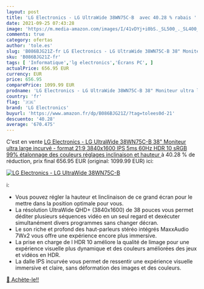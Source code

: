 ```yaml
---
layout: post
title: 'LG Electronics - LG UltraWide 38WN75C-B  avec 40.28 % rabais '
date: 2021-09-25 07:43:28
image: 'https://m.media-amazon.com/images/I/41vDYj+i0bS._SL500_._SL400_.jpg'
comments: true
category: ofertas
author: 'tole.es'
slug: 'B086BJG21Z-fr LG Electronics - LG UltraWide 38WN75C-B 38" Moniteur ultra...'
sku: 'B086BJG21Z-fr'
tags: [ 'Informatique','lg electronics','Écrans PC', ]
actualPrice: 656.95 EUR
currency: EUR
price: 656.95
comparePrice: 1099.99 EUR
prodname: 'LG Electronics - LG UltraWide 38WN75C-B 38" Moniteur ultra large incurvé - format 21:9 3840x1600  IPS 5ms 60Hz  HDR 10  sRGB 99%  étalonnage des couleurs  réglages inclinaison et hauteur '
country: 'fr'
flag: '🇫🇷'
brand: 'LG Electronics'
buyurl: 'https://www.amazon.fr/dp/B086BJG21Z/?tag=tolees0d-21'
descuento: '40.28'
average: '670.475'
---
```


C'est en vente [LG Electronics - LG UltraWide 38WN75C-B 38" Moniteur ultra large incurvé - format 21:9 3840x1600  IPS 5ms 60Hz  HDR 10  sRGB 99%  étalonnage des couleurs  réglages inclinaison et hauteur ](https://www.amazon.fr/dp/B086BJG21Z/?tag=tolees0d-21)  à  40.28 % de réduction, prix final  656.95 EUR (original: 1099.99 EUR) ici:

[![LG Electronics - LG UltraWide 38WN75C-B ](https://m.media-amazon.com/images/I/41vDYj+i0bS._SL500_._SL400_.jpg)](https://www.amazon.fr/dp/B086BJG21Z/?tag=tolees0d-21)

ℹ️:

- Vous pouvez régler la hauteur et linclinaison de ce grand écran pour le mettre dans la position optimale pour vous.
- La résolution UltraWide QHD+ (3840x1600) de 38 pouces vous permet déditer plusieurs séquences vidéo en un seul regard et dexécuter simultanément divers programmes sans changer décran.
- Le son riche et profond des haut-parleurs stéréo intégrés MaxxAudio 7Wx2 vous offre une expérience encore plus immersive.
- La prise en charge de l HDR 10 améliore la qualité de limage pour une expérience visuelle plus dynamique et des couleurs améliorées des jeux et vidéos en HDR.
- La dalle IPS incurvée vous permet de ressentir une expérience visuelle immersive et claire, sans déformation des images et des couleurs.

[🛒 Achète-le!!](https://www.amazon.fr/dp/B086BJG21Z/?tag=tolees0d-21)
